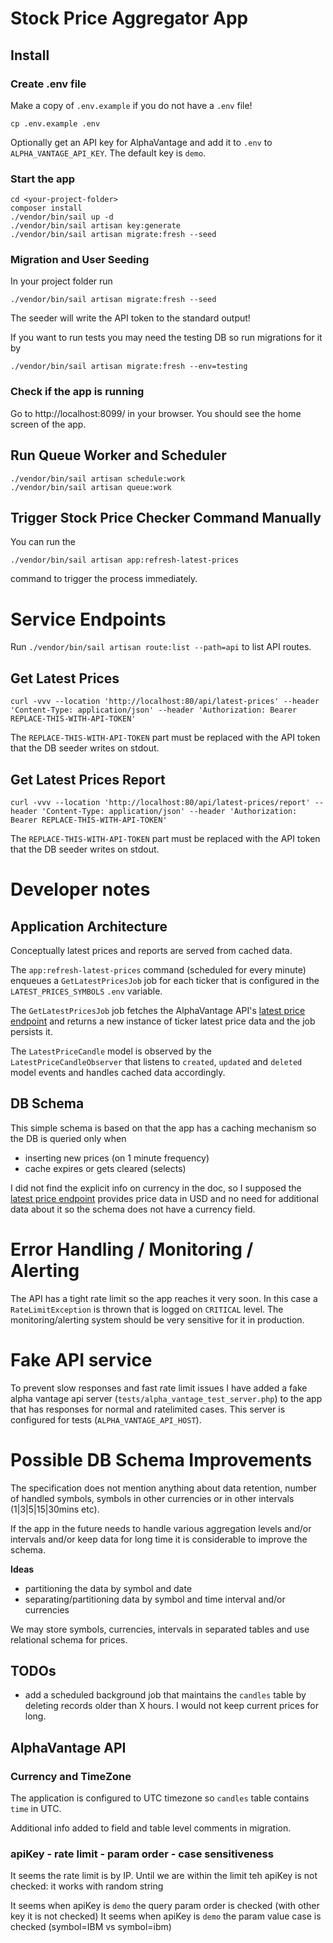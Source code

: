 # Stock Price Aggregator App

## Install

### Create .env file

Make a copy of `.env.example` if you do not have a `.env` file!

```cp .env.example .env```

Optionally get an API key for AlphaVantage and add it to `.env` to `ALPHA_VANTAGE_API_KEY`.
The default key is `demo`.

### Start the app

```
cd <your-project-folder>
composer install
./vendor/bin/sail up -d
./vendor/bin/sail artisan key:generate
./vendor/bin/sail artisan migrate:fresh --seed
```

### Migration and User Seeding
In your project folder run
```
./vendor/bin/sail artisan migrate:fresh --seed
```
The seeder will write the API token to the standard output!

If you want to run tests you may need the testing DB so run migrations for it by
```
./vendor/bin/sail artisan migrate:fresh --env=testing
```

### Check if the app is running

Go to http://localhost:8099/ in your browser. You should see the home screen of the app.


## Run Queue Worker and Scheduler

```
./vendor/bin/sail artisan schedule:work
./vendor/bin/sail artisan queue:work
```

## Trigger Stock Price Checker Command Manually 

You can run the 
```
./vendor/bin/sail artisan app:refresh-latest-prices
```
command to trigger the process immediately.

# Service Endpoints
Run `./vendor/bin/sail artisan route:list --path=api` to list API routes.

## Get Latest Prices

```curl -vvv --location 'http://localhost:80/api/latest-prices' --header 'Content-Type: application/json' --header 'Authorization: Bearer REPLACE-THIS-WITH-API-TOKEN'```

The `REPLACE-THIS-WITH-API-TOKEN` part must be replaced with the API token that the DB seeder writes on stdout.

## Get Latest Prices Report
```curl -vvv --location 'http://localhost:80/api/latest-prices/report' --header 'Content-Type: application/json' --header 'Authorization: Bearer REPLACE-THIS-WITH-API-TOKEN'```

The `REPLACE-THIS-WITH-API-TOKEN` part must be replaced with the API token that the DB seeder writes on stdout.


# Developer notes

## Application Architecture

Conceptually latest prices and reports are served from cached data. 

The `app:refresh-latest-prices` command (scheduled for every minute) enqueues a `GetLatestPricesJob` job for each ticker that is configured in the `LATEST_PRICES_SYMBOLS` `.env` variable.

The `GetLatestPricesJob` job fetches the AlphaVantage API's [latest price endpoint](https://www.alphavantage.co/documentation/#latestprice) and returns a new instance of ticker latest price data and the job persists it.

The `LatestPriceCandle` model is observed by the `LatestPriceCandleObserver` that listens to `created`, `updated` and `deleted` model events and handles cached data accordingly.


## DB Schema

This simple schema is based on that the app has a caching mechanism so the DB is
queried only when
- inserting new prices (on 1 minute frequency)
- cache expires or gets cleared (selects)

I did not find the explicit info on currency in the doc, so I supposed
the [latest price endpoint](https://www.alphavantage.co/documentation/#latestprice) provides price data in USD and 
no need for additional data about it so the schema does not have a currency field.


# Error Handling / Monitoring / Alerting
The API has a tight rate limit so the app reaches it very soon. In this case a `RateLimitException` is thrown that is logged on `CRITICAL` level.
The monitoring/alerting system should be very sensitive for it in production.

# Fake API service
To prevent slow responses and fast rate limit issues I have added a fake alpha vantage api server (`tests/alpha_vantage_test_server.php`) to the app that has
responses for normal and ratelimited cases. This server is configured for tests (`ALPHA_VANTAGE_API_HOST`). 


# Possible DB Schema Improvements

The specification does not mention anything about data retention, number of handled symbols, symbols 
in other currencies or in other intervals (1|3|5|15|30mins etc).

If the app in the future needs to handle various aggregation levels and/or intervals and/or keep data for long time 
it is considerable to improve the schema.

**Ideas**
- partitioning the data by symbol and date
- separating/partitioning data by symbol and time interval and/or currencies

We may store symbols, currencies, intervals in separated tables and use relational schema for prices.

## TODOs
- add a scheduled background job that maintains the `candles` table by deleting records older than X hours. I would not keep current prices for long. 

## AlphaVantage API

### Currency and TimeZone

The application is configured to UTC timezone so `candles` table contains `time` in UTC.

Additional info added to field and table level comments in migration.

### apiKey - rate limit - param order - case sensitiveness

It seems the rate limit is by IP.
Until we are within the limit teh apiKey is not checked: it works with random string

It seems when apiKey is `demo` the query param order is checked (with other key it is not checked)
It seems when apiKey is `demo` the param value case is checked (symbol=IBM vs symbol=ibm)


